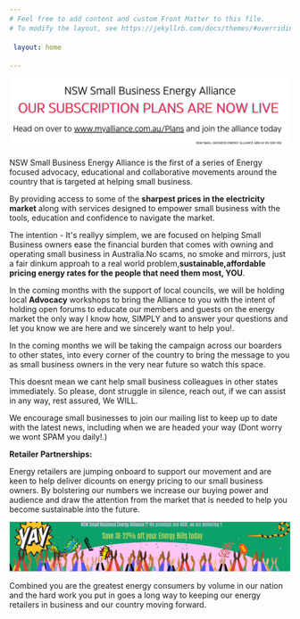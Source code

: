 ```yaml
---
# Feel free to add content and custom Front Matter to this file.
# To modify the layout, see https://jekyllrb.com/docs/themes/#overriding-theme-defaults

 layout: home

---
```



![NSW Small Business Energy Alliance. Uniting for Fair Energy Prices & Success. Advocate Educate Collaborate.](/assets/Plans.svg)

NSW Small Business Energy Alliance is the first of a series of Energy focused  advocacy, educational and collaborative movements around the country that is targeted at helping small business.  

By providing access to some of the <b>sharpest prices in the electricity market</b> along with services designed to empower small business with the tools, education and confidence to navigate the market.  

The intention - It's reallyy simplem, we are focused on helping Small Business owners ease the financial  burden that comes with owning and operating small business in Australia.No scams, no smoke and mirrors, just a fair dinkum approah to a real world problem,<b>sustainable,affordable pricing energy rates for the people that need them most, YOU</b>.

In the coming months with the support of local councils,  we will be holding local <b>Advocacy</b> workshops to bring the Alliance to you with the intent of holding open forums to educate our members and guests on the energy market the only way I know how, SIMPLY and to answer your questions and let you know we are here and we sincerely want to help you!.  

In the coming months we will be taking the campaign across our boarders to other states, into every corner of the country  to bring the message to you as  small business owners in the very near future so watch this space.  

This doesnt mean we cant help small business colleagues in other states immediately. So please, dont struggle in silence, reach out,  if we can assist in any way, rest assured, We WILL.  

We encourage small businesses to join our mailing list to keep up to date with the latest news, including when we are headed your way (Dont worry we wont SPAM you daily!.)  

<b>Retailer Partnerships:</b>

Energy retailers are jumping onboard to support our movement and are keen to help deliver dicounts on energy pricing to our small business owners.
By bolstering our numbers we increase our buying power and audience and draw the attention from the market that is needed to help you become sustainable into the future.  

![NSW Small Business Energy Alliance. Uniting for Fair Energy Prices & Success. Advocate Educate Collaborate.](/assets/celebrate.svg)

Combined you are the greatest energy consumers by volume in our nation and the hard work you put in goes a long way to keeping our energy retailers in business and our country moving forward. 


